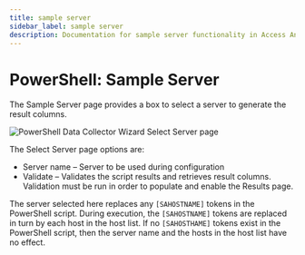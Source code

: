 ```yaml
---
title: sample server
sidebar_label: sample server
description: Documentation for sample server functionality in Access Analyzer including configuration and usage information.
---
```


# PowerShell: Sample Server

The Sample Server page provides a box to select a server to generate the result columns.

![PowerShell Data Collector Wizard Select Server page](/img/product_docs/accessanalyzer/admin/datacollector/powershell/selectserver.webp)

The Select Server page options are:

- Server name – Server to be used during configuration
- Validate – Validates the script results and retrieves result columns. Validation must be run in
  order to populate and enable the Results page.

The server selected here replaces any `[SAHOSTNAME]` tokens in the PowerShell script. During
execution, the `[SAHOSTNAME]` tokens are replaced in turn by each host in the host list. If no
`[SAHOSTHAME]` tokens exist in the PowerShell script, then the server name and the hosts in the host
list have no effect.
